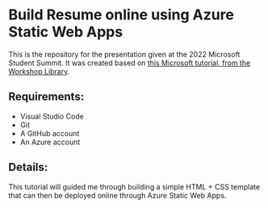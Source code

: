 # Build Resume online using Azure Static Web Apps

This is the repository for the presentation given at the 2022 Microsoft Student Summit.
It was created based on [this Microsoft tutorial, from the Workshop Library](https://github.com/microsoft/workshop-library/tree/main/full/build-resume-website).

## Requirements:
- Visual Studio Code
- Git
- A GitHub account
- An Azure account

## Details:
This tutorial will guided me through building a simple HTML + CSS template that can then be deployed online through Azure Static Web Apps.

